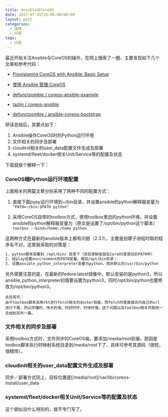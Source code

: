 ```yaml
---
title: Ansible与CoreOS
date: 2017-07-25T15:08:08+00:00
layout: post
categories:
  - 运维
  - 问题
tags:
  - 问题
---
```

最近开始关注Ansible与CoreOS的操作，在网上搜索了一圈，主要发现如下几个文章和参考代码：

  * <a href="https://www.tazj.in/en/1410951452" target="_blank" rel="noopener">Provisioning CoreOS with Ansible: Basic Setup</a>
  * <a href="http://python.jobbole.com/84255/" target="_blank" rel="noopener">使用 Ansible 管理 CoreOS</a>

  * <a href="https://github.com/defunctzombie/coreos-ansible-example" target="_blank" rel="noopener">defunctzombie / coreos-ansible-example</a>
  * <a href="https://github.com/tazjin/coreos-ansible" target="_blank" rel="noopener">tazjin / coreos-ansible</a>
  * <a href="https://github.com/defunctzombie/ansible-coreos-bootstrap" target="_blank" rel="noopener">defunctzombie / ansible-coreos-bootstrap</a>

研读总结后，其要点如下：

  1. Ansible操作CoreOS时的Python运行环境
  2. 文件相关的同步及部署
  3. cloudinit相关的user_data配置文件生成及部署
  4. systemd/fleet/docker相关Unit/Service等的配置及状态

<!--more-->

下面就挨个解释一下：

### CoreOS端Python运行环境配置

上面相关的两篇文章分别采用了两种不同的配置方式：

  1. 直接下载pypy运行环境到~/bin目录，并设置ansible的python解释器变量为 
    ```"PATH=~/bin:$PATH python"```

  2. 采用CoreOS自带的toolbox方式，使用toolbox里边的python环境，并设置ansible的python解释器变量为（原文是设置了/opt/bin/python这个脚本） 
    ```toolbox --bind=/home:/home python```

这两种方式在最新的ansible版本上都有问题（2.3.1），主要是创建子进程时取的程序名不对，这里我采取的对策是：
  
```bash
1. python脚本部署到 /opt/bin/ 目录下（该目录缺省就在CoreOS登录后的PATH中）
2. 给play设置environment的PATH变量，增加/opt/bin目录；
3. 设置ansible_python_interpreter变量为python，而非默认的/usr/bin/python
```

另外需要注意的是，在最新的fedora:latest镜像中，默认安装的是python3，所以ansible\_python\_interpreter的值要设置为python3，同时/opt/bin/python也要修改为/opt/bin/python3。

```
此处有坑：
由于toolbox脚本采用rkt进行fetch相关的docker容器，而fetch时是直接访问自己的url进行下载，所以你懂的，伟大的墙，时好时坏，时快时慢，这个问题以及toolbox相关坑我统一总结到另外一篇。
```

### 文件相关的同步及部署

采用toolbox方式时，文件同步的CoreOS端，要添加/media/root前缀，原因是toolbox脚本执行时映射系统目录到/media/root下了，具体可参考其源码（很短，很精悍）。

### cloudinit相关的user_data配置文件生成及部署

同步／部署方式同上，目标位置是[/media/root]/var/lib/coreos-install/user_data

### systemd/fleet/docker相关Unit/Service等的配置及状态

这个貌似没什么特别的，就不专门写了。